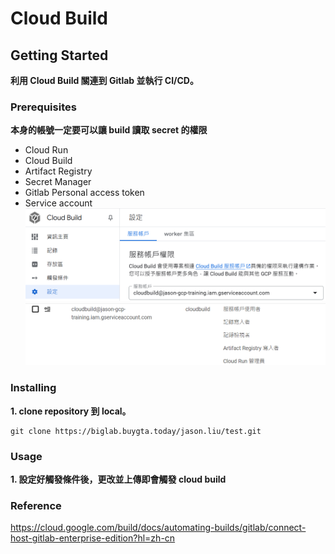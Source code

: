 # Cloud Build

## Getting Started
**利用 Cloud Build 關連到 Gitlab 並執行 CI/CD。**

### Prerequisites
**本身的帳號一定要可以讓 build 讀取 secret 的權限**
* Cloud Run
* Cloud Build
* Artifact Registry
* Secret Manager
* Gitlab Personal access token
* Service account
![img.png](docs/img.png)
![img.png](docs/img1.png)

### Installing
**1. clone repository 到 local。**
```shell
git clone https://biglab.buygta.today/jason.liu/test.git
```

### Usage
**1. 設定好觸發條件後，更改並上傳即會觸發 cloud build**


### Reference
https://cloud.google.com/build/docs/automating-builds/gitlab/connect-host-gitlab-enterprise-edition?hl=zh-cn
